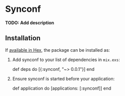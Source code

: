 # Synconf

**TODO: Add description**

## Installation

If [available in Hex](https://hex.pm/docs/publish), the package can be installed as:

  1. Add synconf to your list of dependencies in `mix.exs`:

        def deps do
          [{:synconf, "~> 0.0.1"}]
        end

  2. Ensure synconf is started before your application:

        def application do
          [applications: [:synconf]]
        end


